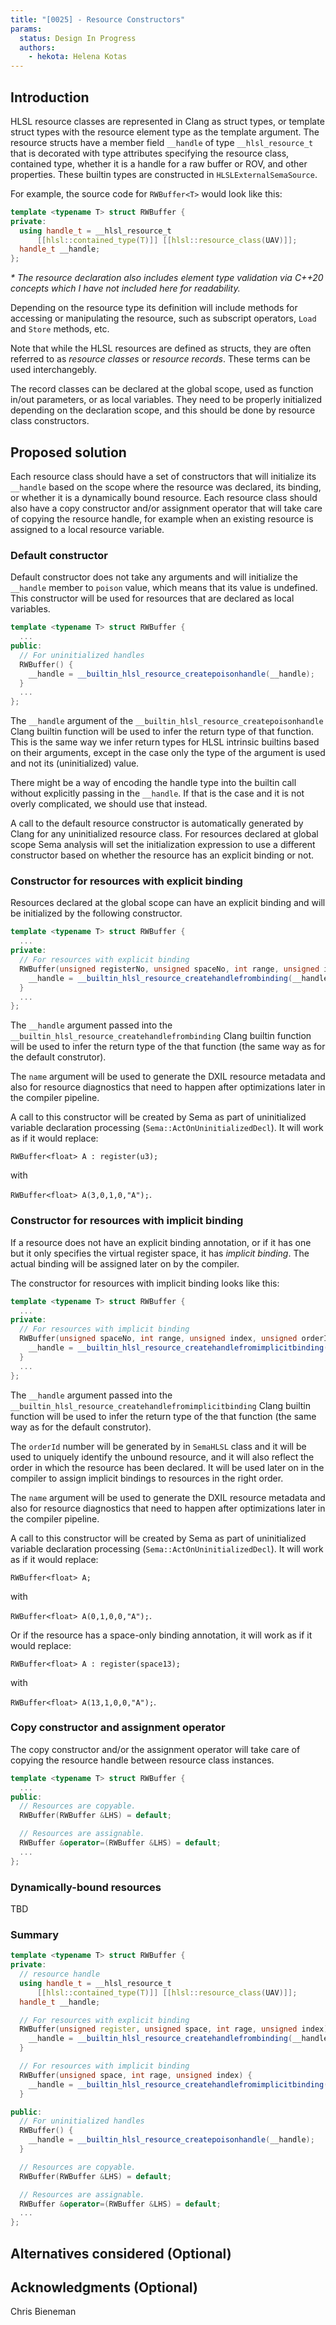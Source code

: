 ```yaml
---
title: "[0025] - Resource Constructors"
params:
  status: Design In Progress
  authors:
    - hekota: Helena Kotas
---
```


## Introduction

HLSL resource classes are represented in Clang as struct types, or template
struct types with the resource element type as the template argument. The
resource structs have a member field `__handle` of type `__hlsl_resource_t` that
is decorated with type attributes specifying the resource class, contained type,
whether it is a handle for a raw buffer or ROV, and other properties. These
builtin types are constructed in `HLSLExternalSemaSource`.

For example, the source code for `RWBuffer<T>` would look like this:

```c++
template <typename T> struct RWBuffer {
private:
  using handle_t = __hlsl_resource_t
      [[hlsl::contained_type(T)]] [[hlsl::resource_class(UAV)]];
  handle_t __handle;
};
```
_* The resource declaration also includes element type validation via C++20
concepts which I have not included here for readability._

Depending on the resource type its definition will include methods for accessing
or manipulating the resource, such as subscript operators, `Load` and `Store`
methods, etc.

Note that while the HLSL resources are defined as structs, they are often
referred to as _resource classes_ or _resource records_. These terms can be used
interchangebly.

The record classes can be declared at the global scope, used as function in/out
parameters, or as local variables. They need to be properly initialized
depending on the declaration scope, and this should be done by resource class
constructors.

## Proposed solution

Each resource class should have a set of constructors that will initialize its
`__handle` based on the scope where the resource was declared, its binding, or
whether it is a dynamically bound resource. Each resource class should also have
a copy constructor and/or assignment operator that will take care of copying the
resource handle, for example when an existing resource is assigned to a local
resource variable.

### Default constructor

Default constructor does not take any arguments and will initialize the
`__handle` member to `poison` value, which means that its value is undefined.
This constructor will be used for resources that are declared as local
variables.

```c++
template <typename T> struct RWBuffer {
  ...
public:
  // For uninitialized handles
  RWBuffer() {
    __handle = __builtin_hlsl_resource_createpoisonhandle(__handle);
  }
  ...
};
```

The `__handle` argument of the `__builtin_hlsl_resource_createpoisonhandle` Clang
builtin function will be used to infer the return type of that function. This is
the same way we infer return types for HLSL intrinsic builtins based on their
arguments, except in the case only the type of the argument is used and not its
(uninitialized) value.

There might be a way of encoding the handle type into the
builtin call without explicitly passing in the `__handle`. If that is the case
and it is not overly complicated, we should use that instead.

A call to the default resource constructor is automatically generated by Clang
for any uninitialized resource class. For resources declared at global scope
Sema analysis will set the initialization expression to use a different
constructor based on whether the resource has an explicit binding or not.

### Constructor for resources with explicit binding

Resources declared at the global scope can have an explicit binding and will be
initialized by the following constructor.

```c++
template <typename T> struct RWBuffer {
  ...
private:
  // For resources with explicit binding
  RWBuffer(unsigned registerNo, unsigned spaceNo, int range, unsigned index, const char *name) {
    __handle = __builtin_hlsl_resource_createhandlefrombinding(__handle, registerNo, spaceNo, range, index, name);
  }
  ...
};
```

The `__handle` argument passed into the
`__builtin_hlsl_resource_createhandlefrombinding` Clang builtin function will be used
to infer the return type of the that function (the same way as for the default
construtor).

The `name` argument will be used to generate the DXIL resource metadata and also
for resource diagnostics that need to happen after optimizations later in the
compiler pipeline.

A call to this constructor will be created by Sema as part of uninitialized
variable declaration processing (`Sema::ActOnUninitializedDecl`). It will
work as if it would replace:

`RWBuffer<float> A : register(u3);`

with

`RWBuffer<float> A(3,0,1,0,"A");`.

### Constructor for resources with implicit binding

If a resource does not have an explicit binding annotation, or if it has one but
it only specifies the virtual register space, it has _implicit binding_. The
actual binding will be assigned later on by the compiler.

The constructor for resources with implicit binding looks like this:

```c++
template <typename T> struct RWBuffer {
  ...
private:
  // For resources with implicit binding
  RWBuffer(unsigned spaceNo, int range, unsigned index, unsigned orderId, const char *name) {
    __handle = __builtin_hlsl_resource_createhandlefromimplicitbinding(__handle, spaceNo, range, index, orderId, name);
  }
  ...
};
```

The `__handle` argument passed into the
`__builtin_hlsl_resource_createhandlefromimplicitbinding` Clang builtin function
will be used to infer the return type of the that function (the same way as for
the default construtor).

The `orderId` number will be generated by in `SemaHLSL` class and it will be
used to uniquely identify the unbound resource, and it will also reflect the
order in which the resource has been declared. It will be used later on in the
compiler to assign implicit bindings to resources in the right order.

The `name` argument will be used to generate the DXIL resource metadata and also
for resource diagnostics that need to happen after optimizations later in the
compiler pipeline.

A call to this constructor will be created by Sema as part of uninitialized
variable declaration processing (`Sema::ActOnUninitializedDecl`). It will
work as if it would replace:

`RWBuffer<float> A;`

with

`RWBuffer<float> A(0,1,0,0,"A");`.

Or if the resource has a space-only binding annotation, it will work as if it
would replace:

`RWBuffer<float> A : register(space13);`

with

`RWBuffer<float> A(13,1,0,0,"A");`.

### Copy constructor and assignment operator

The copy constructor and/or the assignment operator will take care of copying the
resource handle between resource class instances.

```c++
template <typename T> struct RWBuffer {
  ...
public:
  // Resources are copyable.
  RWBuffer(RWBuffer &LHS) = default;

  // Resources are assignable.
  RWBuffer &operator=(RWBuffer &LHS) = default;
  ...
};
```

### Dynamically-bound resources

TBD

### Summary

```c++
template <typename T> struct RWBuffer {
private:
  // resource handle
  using handle_t = __hlsl_resource_t
      [[hlsl::contained_type(T)]] [[hlsl::resource_class(UAV)]];
  handle_t __handle;

  // For resources with explicit binding
  RWBuffer(unsigned register, unsigned space, int rage, unsigned index) {
    __handle = __builtin_hlsl_resource_createhandlefrombinding(__handle, register, space, range, index);
  }

  // For resources with implicit binding
  RWBuffer(unsigned space, int rage, unsigned index) {
    __handle = __builtin_hlsl_resource_createhandlefromimplicitbinding(__handle, space, range, index);
  }

public:
  // For uninitialized handles
  RWBuffer() {
    __handle = __builtin_hlsl_resource_createpoisonhandle(__handle);
  }

  // Resources are copyable.
  RWBuffer(RWBuffer &LHS) = default;

  // Resources are assignable.
  RWBuffer &operator=(RWBuffer &LHS) = default;
  ...
};
```

## Alternatives considered (Optional)

## Acknowledgments (Optional)

Chris Bieneman

